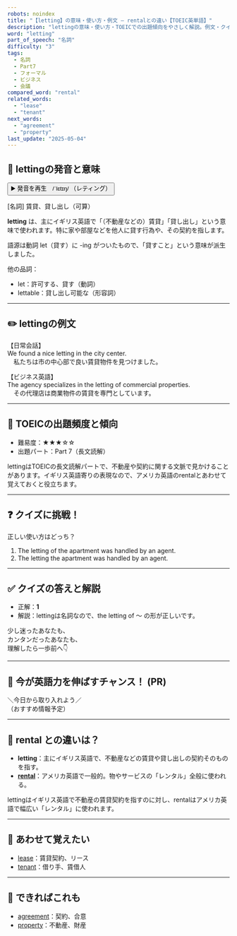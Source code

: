 ```yaml
---
robots: noindex
title: "【letting】の意味・使い方・例文 ― rentalとの違い【TOEIC英単語】"
description: "lettingの意味・使い方・TOEICでの出題傾向をやさしく解説。例文・クイズ付きでrentalとの違いもわかりやすく学べます。"
word: "letting"
part_of_speech: "名詞"
difficulty: "3"
tags:
  - 名詞
  - Part7
  - フォーマル
  - ビジネス
  - 会議
compared_word: "rental"
related_words:
  - "lease"
  - "tenant"
next_words:
  - "agreement"
  - "property"
last_update: "2025-05-04"
---
```


## 🔰 lettingの発音と意味

<button class="play-audio" onclick="playTTS('letting')">
  <span class="play-audio-main">
    ▶️ 発音を再生　/ˈlɛtɪŋ/
  </span>
  <span class="play-audio-sub">
    （レティング）
  </span>
</button>

[名詞] 賃貸、貸し出し（可算）

**letting** は、主にイギリス英語で「（不動産などの）賃貸」「貸し出し」という意味で使われます。特に家や部屋などを他人に貸す行為や、その契約を指します。

語源は動詞 let（貸す）に -ing がついたもので、「貸すこと」という意味が派生しました。

他の品詞：  
- let：許可する、貸す（動詞）
- lettable：貸し出し可能な（形容詞）

---

## ✏️ lettingの例文

【日常会話】  
We found a nice letting in the city center.  
　私たちは市の中心部で良い賃貸物件を見つけました。

【ビジネス英語】  
The agency specializes in the letting of commercial properties.  
　その代理店は商業物件の賃貸を専門としています。

---

## 🎯 TOEICの出題頻度と傾向

- 難易度：★★★☆☆
- 出題パート：Part 7（長文読解）

lettingはTOEICの長文読解パートで、不動産や契約に関する文脈で見かけることがあります。イギリス英語寄りの表現なので、アメリカ英語のrentalとあわせて覚えておくと役立ちます。

---

## ❓ クイズに挑戦！

正しい使い方はどっち？

1. The letting of the apartment was handled by an agent.  
2. The letting the apartment was handled by an agent.

---

## ✅ クイズの答えと解説

- 正解：**1**
- 解説：lettingは名詞なので、the letting of ～ の形が正しいです。

少し迷ったあなたも、  
カンタンだったあなたも、  
理解したら一歩前へ👇️

---

## 🚀 今が英語力を伸ばすチャンス！ (PR)

<div class="info-center">
＼今日から取り入れよう／<br>  
（おすすめ情報予定）
</div>

---

## 🤔  rental との違いは？

- **letting**：主にイギリス英語で、不動産などの賃貸や貸し出しの契約そのものを指す。
- **[rental](/rental)**：アメリカ英語で一般的。物やサービスの「レンタル」全般に使われる。

lettingはイギリス英語で不動産の賃貸契約を指すのに対し、rentalはアメリカ英語で幅広い「レンタル」に使われます。

---

## 🧩 あわせて覚えたい

- [lease](/lease)：賃貸契約、リース
- [tenant](/tenant)：借り手、賃借人

---

## 📖 できればこれも

- [agreement](/agreement)：契約、合意
- [property](/property)：不動産、財産

<!-- cvid: aid40_bid21 -->
